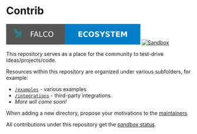 # Contrib

[![Falco Ecosystem Repository](https://github.com/falcosecurity/evolution/blob/main/repos/badges/falco-ecosystem-blue.svg)](https://github.com/falcosecurity/evolution/blob/main/REPOSITORIES.md#ecosystem-scope) [![Sandbox](https://img.shields.io/badge/status-sandbox-red?style=for-the-badge)](https://github.com/falcosecurity/evolution/blob/main/REPOSITORIES.md#sandbox)

This repository serves as a place for the community to test-drive ideas/projects/code. 

Resources within this repository are organized under various subfolders, for example:

- [`/examples`](examples/) - various examples
- [`/integrations`](integrations/) - third-party integrations
- *More will come soon!*

When adding a new directory, propose your motivations to the [maintainers](OWNERS).

All contributions under this repository get the [*sandbox* status](https://github.com/falcosecurity/evolution/blob/main/REPOSITORIES.md#sandbox).
